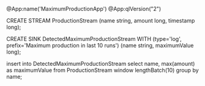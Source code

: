 @App:name('MaximumProductionApp') 
@App:qlVersion("2")

CREATE STREAM ProductionStream (name string, amount long, timestamp long);

CREATE SINK DetectedMaximumProductionStream WITH (type='log', prefix='Maximum production in last 10 runs') (name string, maximumValue long);

insert into DetectedMaximumProductionStream
select name, max(amount) as maximumValue
from ProductionStream window lengthBatch(10)
group by name;
